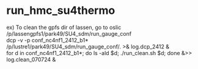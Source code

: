 # run_hmc_su4thermo

ex) To clean the gpfs dir of lassen, go to oslic /p/lassengpfs1/park49/SU4_sdm/run_gauge_conf   
dcp -v -p conf_nc4nf1_2412_b1* /p/lustre1/park49/SU4_sdm/run_gauge_conf/. >& log.dcp_2412 &   
for d in conf_nc4nf1_2412_b1*; do ls -ald $d; ./run_clean.sh $d; done &>> log.clean_070724 &   